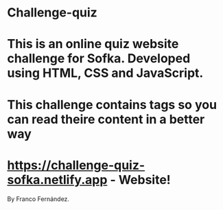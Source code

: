 # Challenge-quiz
# This is an online quiz website challenge for Sofka. Developed using HTML, CSS and JavaScript.
# This challenge contains tags so you can read theire content in a better way


# https://challenge-quiz-sofka.netlify.app - Website!

By Franco Fernández.
